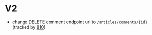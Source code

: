 # V2

- change DELETE comment endpoint url to `/articles/comments/{id}` (tracked by [810](https://github.com/gothinkster/realworld/issues/810))

